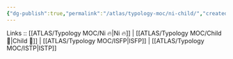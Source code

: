 ```yaml
---
{"dg-publish":true,"permalink":"/atlas/typology-moc/ni-child/","created":"2023-01-05T12:11:57.717+01:00","updated":"2023-03-09T10:07:10.328+01:00"}
---
```


Links :: [[ATLAS/Typology MOC/Ni 🔥\|Ni 🔥]] | [[ATLAS/Typology MOC/Child 👼\|Child 👼]] | [[ATLAS/Typology MOC/ISFP\|ISFP]] | [[ATLAS/Typology MOC/ISTP\|ISTP]]


